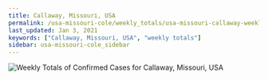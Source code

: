 ```yaml
---
title: Callaway, Missouri, USA
permalink: /usa-missouri-cole/weekly_totals/usa-missouri-callaway-weekly_totals.html
last_updated: Jan 3, 2021
keywords: ["Callaway, Missouri, USA", "weekly totals"]
sidebar: usa-missouri-cole_sidebar
---
```


![Weekly Totals of Confirmed Cases for Callaway, Missouri, USA](/covid_tracker/images/graphs/usa-missouri-callaway-weekly_totals_graph.png)
